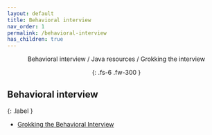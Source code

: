 ```yaml
---
layout: default
title: Behavioral interview
nav_order: 1
permalink: /behavioral-interview
has_children: true
---
```

<div align="center" markdown="1">
Behavioral interview / Java resources / Grokking the interview

{: .fs-6 .fw-300 }
</div>

## Behavioral interview
{: .label }
*  <a href="https://www.educative.io/courses/grokking-the-behavioral-interview">Grokking the Behavioral Interview</a>